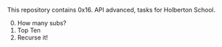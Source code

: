 This repository contains 0x16. API advanced, tasks for Holberton School.

0. How many subs?
1. Top Ten
2. Recurse it!


